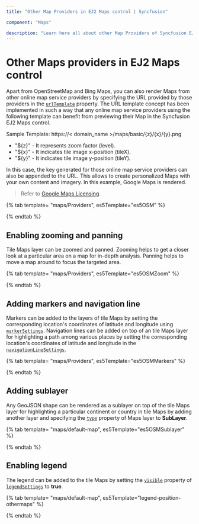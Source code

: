 ```yaml
---
title: "Other Map Providers in EJ2 Maps control | Syncfusion"

component: "Maps"

description: "Learn here all about other Map Providers of Syncfusion EJ2 Maps control and more."
---
```


# Other Maps providers in EJ2 Maps control

Apart from OpenStreetMap and Bing Maps, you can also render Maps from other online map service providers by specifying the URL provided by those providers in the [`urlTemplate`](../../api/maps/layerSettingsModel/#urltemplate) property. The URL template concept has been implemented in such a way that any online map service providers using the following template can benefit from previewing their Map in the Syncfusion EJ2 Maps control.

<!-- markdownlint-disable MD034 -->

Sample Template: https://< domain_name >/maps/basic/{z}/{x}/{y}.png

* "${z}" - It represents zoom factor (level).
* "${x}" - It indicates tile image x-position (tileX).
* "${y}" - It indicates tile image y-position (tileY).

In this case, the key generated for those online map service providers can also be appended to the URL. This allows to create personalized Maps with your own content and imagery. In this example, Google Maps is rendered.

>Refer to [Google Maps Licensing](https://developers.google.com/maps/terms#10-license-restrictions).

{% tab template= "maps/Providers", es5Template="es5OSM" %}

{% endtab %}

## Enabling zooming and panning

Tile Maps layer can be zoomed and panned. Zooming helps to get a closer look at a particular area on a map for in-depth analysis. Panning helps to move a map around to focus the targeted area.

{% tab template= "maps/Providers", es5Template="es5OSMZoom" %}

{% endtab %}

## Adding markers and navigation line

Markers can be added to the layers of tile Maps by setting the corresponding location's coordinates of latitude and longitude using [`markerSettings`](../../api/maps/layerSettingsModel/#markersettings). Navigation lines can be added on top of an tile Maps layer for highlighting a path among various places by setting the corresponding location's coordinates of latitude and longitude in the [`navigationLineSettings`](../../api/maps/layerSettingsModel/#navigationlinesettings).

{% tab template= "maps/Providers", es5Template="es5OSMMarkers" %}

{% endtab %}

## Adding sublayer

Any GeoJSON shape can be rendered as a sublayer on top of the tile Maps layer for highlighting a particular continent or country in tile Maps by adding another layer and specifying the [`type`](../../api/maps/layerSettingsModel/#type) property of Maps layer to **SubLayer**.

{% tab template= "maps/default-map", es5Template="es5OSMSublayer" %}

{% endtab %}

## Enabling legend

The legend can be added to the tile Maps by setting the [`visible`](../../api/maps/legendSettingsModel/#visible) property of [`legendSettings`](../../api/maps/legendSettingsModel) to **true**.

{% tab template= "maps/default-map", es5Template="legend-position-othermaps" %}

{% endtab %}

